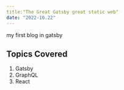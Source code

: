 ```yaml
---
title:"The Great Gatsby great static web"
date: "2022-10.22"
---
```

my first blog in gatsby

## Topics Covered

1. Gatsby
2. GraphQL
3. React
